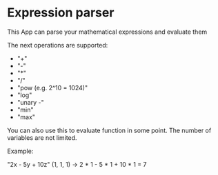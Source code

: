 # Expression parser

This App can parse your mathematical expressions and evaluate them

The next operations are supported:

- "+"
- "-"
- "*"
- "/"
- "pow (e.g. 2^10 = 1024)"
- "log"
- "unary -"
- "min"
- "max"

You can also use this to evaluate function in some point. 
The number of variables are not limited.

Example:

"2x - 5y + 10z"
(1, 1, 1) -> 2 * 1 - 5 * 1 + 10 * 1 = 7